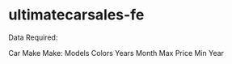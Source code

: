 # ultimatecarsales-fe

Data Required: 

Car Make
Make: Models
Colors
Years
Month
Max Price
Min Year
